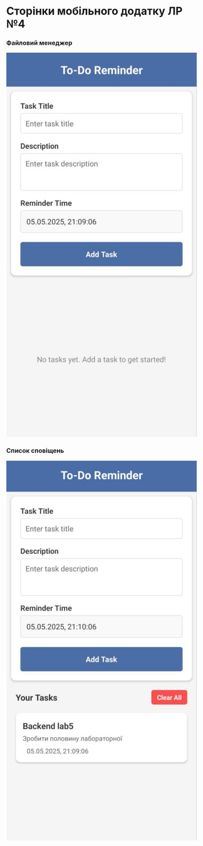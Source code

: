# Сторінки мобільного додатку ЛР №4

### Файловий менеджер

![Головна сторінка файлового менеджера](https://github.com/Oleg-Ischuk/MobileLabsRN2025/blob/lab-4/Lab-4/images/photo_2_2025-05-05_21-12-43.jpg)

### Список сповіщень

![Список сповіщень](https://github.com/Oleg-Ischuk/MobileLabsRN2025/blob/lab-4/Lab-4/images/photo_1_2025-05-05_21-12-43.jpg)

